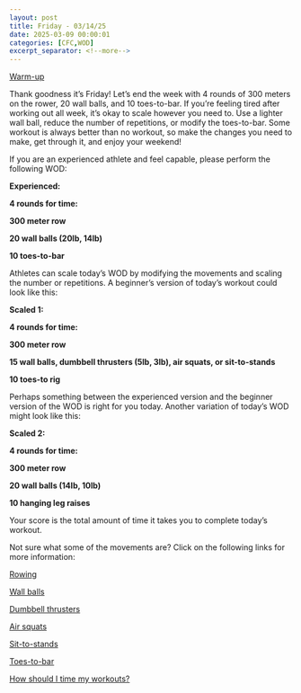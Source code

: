 ```yaml
---
layout: post
title: Friday - 03/14/25
date: 2025-03-09 00:00:01
categories: [CFC,WOD]
excerpt_separator: <!--more-->
---
```

[Warm-up](https://communityfitnessclub.wixsite.com/website/post/basic-full-body-warm-up) 

Thank goodness it’s Friday! Let’s end the week with 4 rounds of 300 meters on the rower, 20 wall balls, and 10 toes-to-bar. If you’re feeling tired after working out all week, it’s okay to scale however you need to. Use a lighter wall ball, reduce the number of repetitions, or modify the toes-to-bar. Some workout is always better than no workout, so make the changes you need to make, get through it, and enjoy your weekend!

If you are an experienced athlete and feel capable, please perform the following WOD:

**Experienced:**

**4 rounds for time:**

**300 meter row**

**20 wall balls (20lb, 14lb)**

**10 toes-to-bar**
<!--more-->

Athletes can scale today’s WOD by modifying the movements and scaling the number or repetitions. A beginner’s version of today’s workout could look like this:

**Scaled 1:**

**4 rounds for time:**

**300 meter row**

**15 wall balls, dumbbell thrusters (5lb, 3lb), air squats, or sit-to-stands**

**10 toes-to rig**

Perhaps something between the experienced version and the beginner version of the WOD is right for you today. Another variation of today’s WOD might look like this:

**Scaled 2:**

**4 rounds for time:**

**300 meter row**

**20 wall balls (14lb, 10lb)**

**10 hanging leg raises**

Your score is the total amount of time it takes you to complete today’s workout. 

Not sure what some of the movements are? Click on the following links for more information:

[Rowing](https://communityfitnessclub.wixsite.com/website/post/rowing)

[Wall balls](https://communityfitnessclub.wixsite.com/website/post/wall-balls)

[Dumbbell thrusters](https://communityfitnessclub.wixsite.com/website/post/dumbbell-thrusters)

[Air squats](https://communityfitnessclub.wixsite.com/website/post/air-squat) 

[Sit-to-stands](https://www.youtube.com/watch?v=vNq9vtEXksc)

[Toes-to-bar](https://communityfitnessclub.wixsite.com/website/post/toes-to-bar) 

[How should I time my workouts?](https://communityfitnessclub.wixsite.com/website/post/how-should-i-time-my-workouts)

